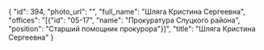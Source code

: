 {
    "id": 394,
    "photo_url": "",
    "full_name": "Шляга Кристина Сергеевна",
    "offices": "[{\"id\": \"05-17\", \"name\": \"Прокуратура Слуцкого района\", \"position\": \"Старший помощник прокурора\"}]",
    "title": "Шляга Кристина Сергеевна"
}